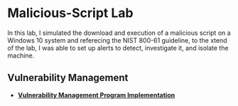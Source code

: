 # Malicious-Script Lab
In this lab, I simulated the download and execution of a malicious script on a Windows 10 system and referecing the NIST 800-61 guideline, to the xtend of the lab, I was able to set up alerts to detect, investigate it, and isolate the machine.

## Vulnerability Management

- **[Vulnerability Management Program Implementation](https://github.com/Jeremiah-Rojas/Vulnerability-Management)**
